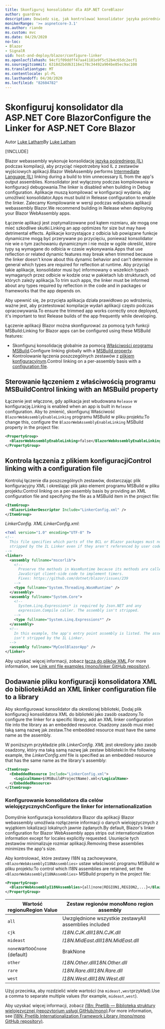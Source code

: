 ```yaml
---
title: Skonfiguruj konsolidator dla ASP.NET CoreBlazor
author: guardrex
description: Dowiedz się, jak kontrolować konsolidator języka pośredniego (IL) Blazor podczas kompilowania aplikacji.
monikerRange: '>= aspnetcore-3.1'
ms.author: riande
ms.custom: mvc
ms.date: 04/29/2020
no-loc:
- Blazor
- SignalR
uid: host-and-deploy/blazor/configure-linker
ms.openlocfilehash: 94cf1f09ddff47aa41181e9f5c52b4c65dc2ecf1
ms.sourcegitcommit: 6318d2bdd63116e178c34492a904be85ec9ac108
ms.translationtype: MT
ms.contentlocale: pl-PL
ms.lasthandoff: 04/30/2020
ms.locfileid: "82604782"
---
```

# <a name="configure-the-linker-for-aspnet-core-blazor"></a><span data-ttu-id="88843-103">Skonfiguruj konsolidator dla ASP.NET Core Blazor</span><span class="sxs-lookup"><span data-stu-id="88843-103">Configure the Linker for ASP.NET Core Blazor</span></span>

<span data-ttu-id="88843-104">Autor [Luke Latham](https://github.com/guardrex)</span><span class="sxs-lookup"><span data-stu-id="88843-104">By [Luke Latham](https://github.com/guardrex)</span></span>

[!INCLUDE[](~/includes/blazorwasm-preview-notice.md)]

<span data-ttu-id="88843-105">Blazor webassembly wykonuje konsolidację [języka pośredniego (IL)](/dotnet/standard/managed-code#intermediate-language--execution) podczas kompilacji, aby przyciąć niepotrzebny kod IL z zestawów wyjściowych aplikacji.</span><span class="sxs-lookup"><span data-stu-id="88843-105">Blazor WebAssembly performs [Intermediate Language (IL)](/dotnet/standard/managed-code#intermediate-language--execution) linking during a build to trim unnecessary IL from the app's output assemblies.</span></span> <span data-ttu-id="88843-106">Konsolidator jest wyłączony podczas kompilowania w konfiguracji debugowania.</span><span class="sxs-lookup"><span data-stu-id="88843-106">The linker is disabled when building in Debug configuration.</span></span> <span data-ttu-id="88843-107">Aplikacje muszą kompilować w konfiguracji wydania, aby umożliwić konsolidator.</span><span class="sxs-lookup"><span data-stu-id="88843-107">Apps must build in Release configuration to enable the linker.</span></span> <span data-ttu-id="88843-108">Zalecamy Kompilowanie w wersji podczas wdrażania aplikacji webassembly Blazor.</span><span class="sxs-lookup"><span data-stu-id="88843-108">We recommend building in Release when deploying your Blazor WebAssembly apps.</span></span> 

<span data-ttu-id="88843-109">Łączenie aplikacji jest zoptymalizowane pod kątem rozmiaru, ale mogą one mieć szkodliwe skutki.</span><span class="sxs-lookup"><span data-stu-id="88843-109">Linking an app optimizes for size but may have detrimental effects.</span></span> <span data-ttu-id="88843-110">Aplikacje korzystające z odbicia lub powiązane funkcje dynamiczne mogą być przerywane po przycięciu, ponieważ konsolidator nie wie o tym zachowaniu dynamicznym i nie może w ogóle określić, które typy są wymagane do odbicia w czasie wykonywania.</span><span class="sxs-lookup"><span data-stu-id="88843-110">Apps that use reflection or related dynamic features may break when trimmed because the linker doesn't know about this dynamic behavior and can't determine in general which types are required for reflection at runtime.</span></span> <span data-ttu-id="88843-111">Aby przyciąć takie aplikacje, konsolidator musi być informowany o wszelkich typach wymaganych przez odbicie w kodzie oraz w pakietach lub strukturach, od których zależy aplikacja.</span><span class="sxs-lookup"><span data-stu-id="88843-111">To trim such apps, the linker must be informed about any types required by reflection in the code and in packages or frameworks that the app depends on.</span></span> 

<span data-ttu-id="88843-112">Aby upewnić się, że przycięta aplikacja działa prawidłowo po wdrożeniu, ważne jest, aby przetestować kompilacje wydań aplikacji często podczas opracowywania.</span><span class="sxs-lookup"><span data-stu-id="88843-112">To ensure the trimmed app works correctly once deployed, it's important to test Release builds of the app frequently while developing.</span></span>

<span data-ttu-id="88843-113">Łączenie aplikacji Blazor można skonfigurować za pomocą tych funkcji MSBuild:</span><span class="sxs-lookup"><span data-stu-id="88843-113">Linking for Blazor apps can be configured using these MSBuild features:</span></span>

* <span data-ttu-id="88843-114">Skonfiguruj konsolidację globalnie za pomocą [Właściwości programu MSBuild](#control-linking-with-an-msbuild-property).</span><span class="sxs-lookup"><span data-stu-id="88843-114">Configure linking globally with a [MSBuild property](#control-linking-with-an-msbuild-property).</span></span>
* <span data-ttu-id="88843-115">Kontrolowanie łączenia poszczególnych zestawów z [plikiem konfiguracyjnym](#control-linking-with-a-configuration-file).</span><span class="sxs-lookup"><span data-stu-id="88843-115">Control linking on a per-assembly basis with a [configuration file](#control-linking-with-a-configuration-file).</span></span>

## <a name="control-linking-with-an-msbuild-property"></a><span data-ttu-id="88843-116">Sterowanie łączeniem z właściwością programu MSBuild</span><span class="sxs-lookup"><span data-stu-id="88843-116">Control linking with an MSBuild property</span></span>

<span data-ttu-id="88843-117">Łączenie jest włączone, gdy aplikacja jest wbudowana `Release` w konfigurację.</span><span class="sxs-lookup"><span data-stu-id="88843-117">Linking is enabled when an app is built in `Release` configuration.</span></span> <span data-ttu-id="88843-118">Aby to zmienić, skonfiguruj Właściwość `BlazorWebAssemblyEnableLinking` programu MSBuild w pliku projektu:</span><span class="sxs-lookup"><span data-stu-id="88843-118">To change this, configure the `BlazorWebAssemblyEnableLinking` MSBuild property in the project file:</span></span>

```xml
<PropertyGroup>
  <BlazorWebAssemblyEnableLinking>false</BlazorWebAssemblyEnableLinking>
</PropertyGroup>
```

## <a name="control-linking-with-a-configuration-file"></a><span data-ttu-id="88843-119">Kontrola łączenia z plikiem konfiguracji</span><span class="sxs-lookup"><span data-stu-id="88843-119">Control linking with a configuration file</span></span>

<span data-ttu-id="88843-120">Kontroluj łączenie dla poszczególnych zestawów, dostarczając plik konfiguracyjny XML i określając plik jako element programu MSBuild w pliku projektu:</span><span class="sxs-lookup"><span data-stu-id="88843-120">Control linking on a per-assembly basis by providing an XML configuration file and specifying the file as a MSBuild item in the project file:</span></span>

```xml
<ItemGroup>
  <BlazorLinkerDescriptor Include="LinkerConfig.xml" />
</ItemGroup>
```

<span data-ttu-id="88843-121">*LinkerConfig. XML*:</span><span class="sxs-lookup"><span data-stu-id="88843-121">*LinkerConfig.xml*:</span></span>

```xml
<?xml version="1.0" encoding="UTF-8" ?>
<!--
  This file specifies which parts of the BCL or Blazor packages must not be
  stripped by the IL Linker even if they aren't referenced by user code.
-->
<linker>
  <assembly fullname="mscorlib">
    <!--
      Preserve the methods in WasmRuntime because its methods are called by 
      JavaScript client-side code to implement timers.
      Fixes: https://github.com/dotnet/blazor/issues/239
    -->
    <type fullname="System.Threading.WasmRuntime" />
  </assembly>
  <assembly fullname="System.Core">
    <!--
      System.Linq.Expressions* is required by Json.NET and any 
      expression.Compile caller. The assembly isn't stripped.
    -->
    <type fullname="System.Linq.Expressions*" />
  </assembly>
  <!--
    In this example, the app's entry point assembly is listed. The assembly
    isn't stripped by the IL Linker.
  -->
  <assembly fullname="MyCoolBlazorApp" />
</linker>
```

<span data-ttu-id="88843-122">Aby uzyskać więcej informacji, zobacz [łącza do plików XML](https://github.com/mono/linker#link-xml-file-examples).</span><span class="sxs-lookup"><span data-stu-id="88843-122">For more information, see [Link xml file examples (mono/linker GitHub repository)](https://github.com/mono/linker#link-xml-file-examples).</span></span>

## <a name="add-an-xml-linker-configuration-file-to-a-library"></a><span data-ttu-id="88843-123">Dodawanie pliku konfiguracji konsolidatora XML do biblioteki</span><span class="sxs-lookup"><span data-stu-id="88843-123">Add an XML linker configuration file to a library</span></span>

<span data-ttu-id="88843-124">Aby skonfigurować konsolidator dla określonej biblioteki, Dodaj plik konfiguracji konsolidatora XML do biblioteki jako zasób osadzony.</span><span class="sxs-lookup"><span data-stu-id="88843-124">To configure the linker for a specific library, add an XML linker configuration file into the library as an embedded resource.</span></span> <span data-ttu-id="88843-125">Osadzony zasób musi mieć taką samą nazwę jak zestaw.</span><span class="sxs-lookup"><span data-stu-id="88843-125">The embedded resource must have the same name as the assembly.</span></span>

<span data-ttu-id="88843-126">W poniższym przykładzie plik *LinkerConfig. XML* jest określony jako zasób osadzony, który ma taką samą nazwę jak zestaw biblioteki:</span><span class="sxs-lookup"><span data-stu-id="88843-126">In the following example, the *LinkerConfig.xml* file is specified as an embedded resource that has the same name as the library's assembly:</span></span>

```xml
<ItemGroup>
  <EmbeddedResource Include="LinkerConfig.xml">
    <LogicalName>$(MSBuildProjectName).xml</LogicalName>
  </EmbeddedResource>
</ItemGroup>
```

### <a name="configure-the-linker-for-internationalization"></a><span data-ttu-id="88843-127">Konfigurowanie konsolidatora dla celów wielojęzycznych</span><span class="sxs-lookup"><span data-stu-id="88843-127">Configure the linker for internationalization</span></span>

<span data-ttu-id="88843-128">Domyślnie konfiguracja konsolidatora Blazor dla aplikacji Blazor webassembly umożliwia rozłączenie informacji o danych wielojęzycznych z wyjątkiem lokalizacji lokalnych jawnie żądanych.</span><span class="sxs-lookup"><span data-stu-id="88843-128">By default, Blazor's linker configuration for Blazor WebAssembly apps strips out internationalization information except for locales explicitly requested.</span></span> <span data-ttu-id="88843-129">Usunięcie tych zestawów minimalizuje rozmiar aplikacji.</span><span class="sxs-lookup"><span data-stu-id="88843-129">Removing these assemblies minimizes the app's size.</span></span>

<span data-ttu-id="88843-130">Aby kontrolować, które zestawy I18N są zachowywane, `<BlazorWebAssemblyI18NAssemblies>` ustaw właściwość programu MSBuild w pliku projektu:</span><span class="sxs-lookup"><span data-stu-id="88843-130">To control which I18N assemblies are retained, set the `<BlazorWebAssemblyI18NAssemblies>` MSBuild property in the project file:</span></span>

```xml
<PropertyGroup>
  <BlazorWebAssemblyI18NAssemblies>{all|none|REGION1,REGION2,...}</BlazorWebAssemblyI18NAssemblies>
</PropertyGroup>
```

| <span data-ttu-id="88843-131">Wartość regionu</span><span class="sxs-lookup"><span data-stu-id="88843-131">Region Value</span></span>     | <span data-ttu-id="88843-132">Zestaw regionów mono</span><span class="sxs-lookup"><span data-stu-id="88843-132">Mono region assembly</span></span>    |
| ---------------- | ----------------------- |
| `all`            | <span data-ttu-id="88843-133">Uwzględnione wszystkie zestawy</span><span class="sxs-lookup"><span data-stu-id="88843-133">All assemblies included</span></span> |
| `cjk`            | <span data-ttu-id="88843-134">*I18N.CJK.dll*</span><span class="sxs-lookup"><span data-stu-id="88843-134">*I18N.CJK.dll*</span></span>          |
| `mideast`        | <span data-ttu-id="88843-135">*I18N.MidEast.dll*</span><span class="sxs-lookup"><span data-stu-id="88843-135">*I18N.MidEast.dll*</span></span>      |
| <span data-ttu-id="88843-136">`none`wartooć</span><span class="sxs-lookup"><span data-stu-id="88843-136">`none` (default)</span></span> | <span data-ttu-id="88843-137">Brak</span><span class="sxs-lookup"><span data-stu-id="88843-137">None</span></span>                    |
| `other`          | <span data-ttu-id="88843-138">*I18N.Other.dll*</span><span class="sxs-lookup"><span data-stu-id="88843-138">*I18N.Other.dll*</span></span>        |
| `rare`           | <span data-ttu-id="88843-139">*I18N.Rare.dll*</span><span class="sxs-lookup"><span data-stu-id="88843-139">*I18N.Rare.dll*</span></span>         |
| `west`           | <span data-ttu-id="88843-140">*I18N.West.dll*</span><span class="sxs-lookup"><span data-stu-id="88843-140">*I18N.West.dll*</span></span>         |

<span data-ttu-id="88843-141">Użyj przecinka, aby rozdzielić wiele wartości (na `mideast,west`przykład).</span><span class="sxs-lookup"><span data-stu-id="88843-141">Use a comma to separate multiple values (for example, `mideast,west`).</span></span>

<span data-ttu-id="88843-142">Aby uzyskać więcej informacji, zobacz [i18n: Pnetlib — Biblioteka struktury wielojęzycznej (repozytorium usługi GitHub/mono)](https://github.com/mono/mono/tree/master/mcs/class/I18N).</span><span class="sxs-lookup"><span data-stu-id="88843-142">For more information, see [I18N: Pnetlib Internationalization Framework Library (mono/mono GitHub repository)](https://github.com/mono/mono/tree/master/mcs/class/I18N).</span></span>
